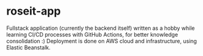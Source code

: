 # roseit-app
Fullstack application (currently the backend itself) written as a hobby while learning CI/CD processes with GitHub Actions, for better knowledge consolidation :)
Deployment is done on AWS cloud and infrastructure, using Elastic Beanstalk. 
